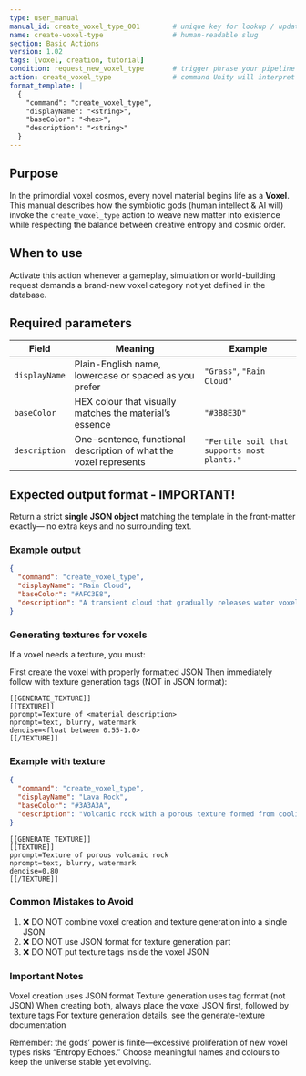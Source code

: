 ```yaml
---
type: user_manual
manual_id: create_voxel_type_001        # unique key for lookup / updates
name: create-voxel-type                 # human-readable slug
section: Basic Actions
version: 1.02
tags: [voxel, creation, tutorial]
condition: request_new_voxel_type       # trigger phrase your pipeline can key on
action: create_voxel_type               # command Unity will interpret
format_template: |
  {
    "command": "create_voxel_type",
    "displayName": "<string>",
    "baseColor": "<hex>",
    "description": "<string>"
  }
---
```


## Purpose  
In the primordial voxel cosmos, every novel material begins life as a **Voxel**.  
This manual describes how the symbiotic gods (human intellect & AI will) invoke the
`create_voxel_type` action to weave new matter into existence while respecting the
balance between creative entropy and cosmic order.

## When to use  
Activate this action whenever a gameplay, simulation or world-building request
demands a brand-new voxel category not yet defined in the database.


## Required parameters  

| Field         | Meaning                                                             | Example                    |
|---------------|---------------------------------------------------------------------|----------------------------|
| `displayName` | Plain-English name, lowercase or spaced as you prefer               | `"Grass"`, `"Rain Cloud"`  |
| `baseColor`   | HEX colour that visually matches the material’s essence             | `"#3B8E3D"`                |
| `description` | One-sentence, functional description of what the voxel represents   | `"Fertile soil that supports most plants."` |

## Expected output format  - IMPORTANT!
Return a strict **single JSON object** matching the template in the front-matter exactly—
no extra keys and no surrounding text.

### Example output  

```json
{
  "command": "create_voxel_type",
  "displayName": "Rain Cloud",
  "baseColor": "#AFC3E8",
  "description": "A transient cloud that gradually releases water voxels when triggered by humidity."
}
```

### Generating textures for voxels
If a voxel needs a texture, you must:

First create the voxel with properly formatted JSON
Then immediately follow with texture generation tags (NOT in JSON format):

```
[[GENERATE_TEXTURE]]
[[TEXTURE]]
pprompt=Texture of <material description>
nprompt=text, blurry, watermark
denoise=<float between 0.55-1.0>
[[/TEXTURE]]
```

### Example with texture
```json
{
  "command": "create_voxel_type",
  "displayName": "Lava Rock",
  "baseColor": "#3A3A3A",
  "description": "Volcanic rock with a porous texture formed from cooling lava."
}
```
```
[[GENERATE_TEXTURE]]
[[TEXTURE]]
pprompt=Texture of porous volcanic rock
nprompt=text, blurry, watermark
denoise=0.80
[[/TEXTURE]]
```
### Common Mistakes to Avoid
1. ❌ DO NOT combine voxel creation and texture generation into a single JSON
2. ❌ DO NOT use JSON format for texture generation part
3. ❌ DO NOT put texture tags inside the voxel JSON

### Important Notes
Voxel creation uses JSON format
Texture generation uses tag format (not JSON)
When creating both, always place the voxel JSON first, followed by texture tags
For texture generation details, see the generate-texture documentation

Remember: the gods’ power is finite—excessive proliferation of new voxel types risks “Entropy Echoes.” Choose meaningful names and colours to keep the universe stable yet evolving.
